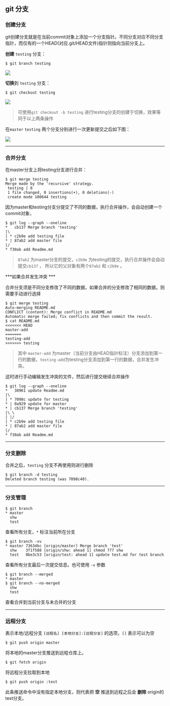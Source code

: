 ## git 分支

### 创建分支

git创建分支就是在当前commit对象上添加一个分支指针。不同分支对应不同分支指针，而仅有的一个HEAD(对应.git/HEAD文件)指针则指向当前分支上。

**创建** `testing` 分支：

```
$ git branch testing
```

![](http://git-scm.com/figures/18333fig0305-tn.png)

**切换**到 `testing` 分支：


```
$ git checkout testing
```

![](http://git-scm.com/figures/18333fig0306-tn.png)

> 可使用`git checkout -b testing` 进行testing分支的创建于切换，效果等同于以上两条操作

在`master` `testing` 两个分支分别进行一次更新提交之后如下图：

![](http://git-scm.com/figures/18333fig0309-tn.png)


---

### 合并分支

在master分支上将testing分支进行合并：

```
$ git merge testing
Merge made by the 'recursive' strategy.
 testing | 0
 1 file changed, 0 insertions(+), 0 deletions(-)
 create mode 100644 testing
```

因为master和testing分支分提交了不同的数据，执行合并操作，会自动创建一个commit对象，

```
$ git log --graph --oneline
*   cb137 Merge branch 'testing'
|\  
| * c2b9e add testing file
* | 87ab2 add master file
|/  
* f30ab add Readme.md
```

> `87ab2` 为master分支的提交，`c2b9e` 为testing的提交，执行合并操作会自动提交`cb137` ， 所以它的父对象有两个`87ab2` 和 `c2b9e` 。

***如果合并发生冲突 ***

合并分支须是不同分支修改了不同的数据，如果合并的分支修改了相同的数据，则需要手动进行选择

```
$ git merge testing
Auto-merging README.md
CONFLICT (content): Merge conflict in README.md
Automatic merge failed; fix conflicts and then commit the result.
$ cat README.md 
<<<<<<< HEAD
master-add
=======
testing-add
>>>>>>> testing
```

> 其中 `master-add` 为master（当前分支由HEAD指针标注）分支添加到第一行的数据，`testing-add`为testing分支添加到第一行的数据，合并发生冲突。

这时进行手动编辑发生冲突的文件，然后进行提交继续合并操作

```
$ git log --graph --oneline
*   38961 update Readme.md
|\  
| * 7098c update for testing
* | 0a929 update for master
* | cb137 Merge branch 'testing'
|\ \  
| |/  
| * c2b9e add testing file
* | 87ab2 add master file
|/  
* f30ab add Readme.md
```

---

### 分支删除

合并之后，`testing` 分支不再使用则进行删除

```
$ git branch -d testing
Deleted branch testing (was 7098c40).
```

---

### 分支管理

```
$ git branch
* master
  shw
  test
```

查看所有分支，`*`  标注当前所在分支

```
$ git branch -vv
* master 73634bc [origin/master] Merge branch 'test'
  shw    3f1f588 [origin/shw: ahead 1] chmod 777 shw
  test   0be3c53 [origin/test: ahead 1] update test.md for test branch
```

查看所有分支最后一次提交信息。也可使用 `-v` 参数

```
$ git branch --merged
* master
$ git branch --no-merged
  shw
  test
```

查看合并到当前分支与未合并的分支

---

### 远程分支

表示本地/远程分支 `[远程名] [本地分支]:[远程分支]` 的选项，`[]` 表示可以为空

```
$ git push origin master
```

将本地的master分支推送到远程仓库上。

```
$ git fetch origin
```

将远程分支拉取到本地

```
$ git push origin :test
```

此条推送命令中没有指定本地分支，则代表把 **空** 推送到远程之后会 **删除** origin的test分支。
